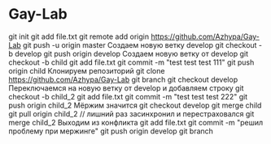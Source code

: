 # Gay-Lab

  git init
  git add file.txt
  git remote add origin https://github.com/Azhypa/Gay-Lab
  git push -u origin master
				Создаем новую ветку develop
  git checkout -b develop
  git push origin develop
			Создаем новую ветку от develop
   git checkout -b child
   git add file.txt
   git commit -m "test test test 111"
   git push origin child
			Клонируем репозиторий
   git clone https://github.com/Azhypa/Gay-Lab
   git branch
   git checkout develop
			Переключаемся на новую ветку от develop и добавляем строку
   git checkout -b child_2
   git add file.txt
   git commit -m "test test test 222"
   git push origin child_2
				Мёржим значится 
   git checkout develop
   git merge child
   git pull origin child_2 // лишний раз засинхронил и перестраховался
   git merge child_2
				Выходим из конфликта
   git add file.txt
   git commit -m "решил проблему при мержинге"
   git push origin develop
   git branch
			
